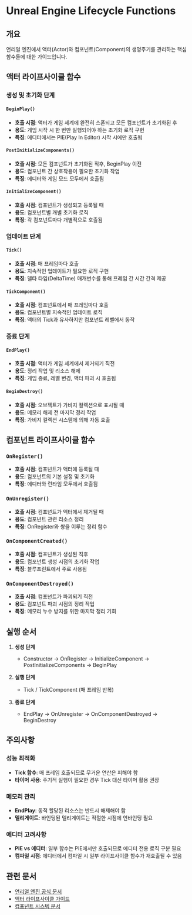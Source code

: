 # Unreal Engine Lifecycle Functions

## 개요
언리얼 엔진에서 액터(Actor)와 컴포넌트(Component)의 생명주기를 관리하는 핵심 함수들에 대한 가이드입니다.

## 액터 라이프사이클 함수

### 생성 및 초기화 단계

#### `BeginPlay()`
- **호출 시점**: 액터가 게임 세계에 완전히 스폰되고 모든 컴포넌트가 초기화된 후
- **용도**: 게임 시작 시 한 번만 실행되어야 하는 초기화 로직 구현
- **특징**: 에디터에서는 PIE(Play In Editor) 시작 시에만 호출됨

#### `PostInitializeComponents()`
- **호출 시점**: 모든 컴포넌트가 초기화된 직후, BeginPlay 이전
- **용도**: 컴포넌트 간 상호작용이 필요한 초기화 작업
- **특징**: 에디터와 게임 모드 모두에서 호출됨

#### `InitializeComponent()`
- **호출 시점**: 컴포넌트가 생성되고 등록될 때
- **용도**: 컴포넌트별 개별 초기화 로직
- **특징**: 각 컴포넌트마다 개별적으로 호출됨

### 업데이트 단계

#### `Tick()`
- **호출 시점**: 매 프레임마다 호출
- **용도**: 지속적인 업데이트가 필요한 로직 구현
- **특징**: 델타 타임(DeltaTime) 매개변수를 통해 프레임 간 시간 간격 제공

#### `TickComponent()`
- **호출 시점**: 컴포넌트에서 매 프레임마다 호출
- **용도**: 컴포넌트별 지속적인 업데이트 로직
- **특징**: 액터의 Tick과 유사하지만 컴포넌트 레벨에서 동작

### 종료 단계

#### `EndPlay()`
- **호출 시점**: 액터가 게임 세계에서 제거되기 직전
- **용도**: 정리 작업 및 리소스 해제
- **특징**: 게임 종료, 레벨 변경, 액터 파괴 시 호출됨

#### `BeginDestroy()`
- **호출 시점**: 오브젝트가 가비지 컬렉션으로 표시될 때
- **용도**: 메모리 해제 전 마지막 정리 작업
- **특징**: 가비지 컬렉션 시스템에 의해 자동 호출

## 컴포넌트 라이프사이클 함수

### `OnRegister()`
- **호출 시점**: 컴포넌트가 액터에 등록될 때
- **용도**: 컴포넌트의 기본 설정 및 초기화
- **특징**: 에디터와 런타임 모두에서 호출됨

### `OnUnregister()`
- **호출 시점**: 컴포넌트가 액터에서 제거될 때
- **용도**: 컴포넌트 관련 리소스 정리
- **특징**: OnRegister와 쌍을 이루는 정리 함수

### `OnComponentCreated()`
- **호출 시점**: 컴포넌트가 생성된 직후
- **용도**: 컴포넌트 생성 시점의 초기화 작업
- **특징**: 블루프린트에서 주로 사용됨

### `OnComponentDestroyed()`
- **호출 시점**: 컴포넌트가 파괴되기 직전
- **용도**: 컴포넌트 파괴 시점의 정리 작업
- **특징**: 메모리 누수 방지를 위한 마지막 정리 기회

## 실행 순서

1. **생성 단계**
   - Constructor → OnRegister → InitializeComponent → PostInitializeComponents → BeginPlay

2. **실행 단계**
   - Tick / TickComponent (매 프레임 반복)

3. **종료 단계**
   - EndPlay → OnUnregister → OnComponentDestroyed → BeginDestroy

## 주의사항

### 성능 최적화
- **Tick 함수**: 매 프레임 호출되므로 무거운 연산은 피해야 함
- **타이머 사용**: 주기적 실행이 필요한 경우 Tick 대신 타이머 활용 권장

### 메모리 관리
- **EndPlay**: 동적 할당된 리소스는 반드시 해제해야 함
- **델리게이트**: 바인딩된 델리게이트는 적절한 시점에 언바인딩 필요

### 에디터 고려사항
- **PIE vs 에디터**: 일부 함수는 PIE에서만 호출되므로 에디터 전용 로직 구분 필요
- **컴파일 시점**: 에디터에서 컴파일 시 일부 라이프사이클 함수가 재호출될 수 있음

## 관련 문서
- [언리얼 엔진 공식 문서](https://docs.unrealengine.com/)
- [액터 라이프사이클 가이드](https://docs.unrealengine.com/4.27/en-US/ProgrammingAndScripting/ProgrammingWithCPP/UnrealArchitecture/Actors/ActorLifecycle/)
- [컴포넌트 시스템 문서](https://docs.unrealengine.com/4.27/en-US/ProgrammingAndScripting/ProgrammingWithCPP/UnrealArchitecture/Actors/Components/)
